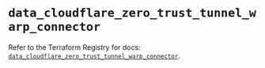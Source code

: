 # `data_cloudflare_zero_trust_tunnel_warp_connector`

Refer to the Terraform Registry for docs: [`data_cloudflare_zero_trust_tunnel_warp_connector`](https://registry.terraform.io/providers/cloudflare/cloudflare/5.8.4/docs/data-sources/zero_trust_tunnel_warp_connector).
